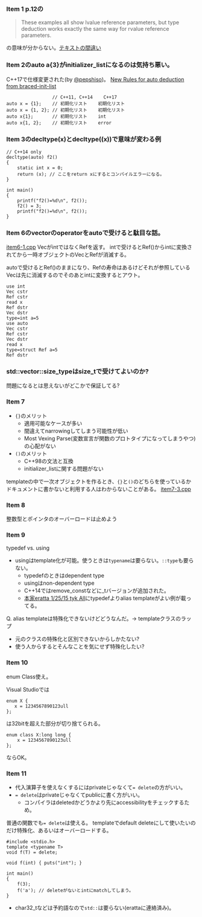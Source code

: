### Item 1 p.12の

>These examples all show lvalue reference parameters, but
>type deduction works exactly the same way for rvalue reference parameters.

の意味が分からない。[テキストの間違い](misc/mail.md)

### Item 2のauto a{3}がinitializer_listになるのは気持ち悪い。

C++17で仕様変更された(by [@pepshiso](https://twitter.com/pepshiso/status/560384555257851904))。
[New Rules for auto deduction from braced-init-list](http://www.open-std.org/JTC1/SC22/WG21/docs/papers/2014/n3922.html)

```
                 // C++11, C++14    C++17
auto x = {1};    // 初期化リスト    初期化リスト
auto x = {1, 2}; // 初期化リスト    初期化リスト
auto x{1};       // 初期化リスト    int
auto x{1, 2};    // 初期化リスト    error
```

### Item 3のdecltype(x)とdecltype((x))で意味が変わる例

```
// C++14 only
decltype(auto) f2()
{
    static int x = 0;
    return (x); // ここをreturn xにするとコンパイルエラーになる。
}

int main()
{
    printf("f2()=%d\n", f2());
    f2() = 3;
    printf("f2()=%d\n", f2());
}
```

### Item 6のvector<bool>のoperatorをautoで受けると駄目な話。

[item6-1.cpp](https://github.com/herumi/emcjp/blob/master/src/item6-1.cpp)
VecがintではなくRefを返す。
intで受けるとRef()からintに変換されてから一時オブジェクトのVecとRefが消滅する。

autoで受けるとRef()のままになり、Refの寿命はあるけどそれが参照しているVecは先に消滅するのでそのあとintに変換するとアウト。
```
use int
Vec cstr
Ref cstr
read x
Ref dstr
Vec dstr
type=int a=5
use auto
Vec cstr
Ref cstr
Vec dstr
read x
type=struct Ref a=5
Ref dstr
```

### std::vector<T>::size_typeはsize_tで受けてよいのか?

問題になるとは思えないがどこかで保証してる?

### Item 7

* `{}`のメリット
    * 適用可能なケースが多い
    * 間違えてnarrowingしてしまう可能性が低い
    * Most Vexing Parse(変数宣言が関数のプロトタイプになってしまうやつ)の心配がない
* `()`のメリット
    * C++98の文法と互換
    * initializer_listに関する問題がない

templateの中で一次オブジェクトを作るとき、`{}`と`()`のどちらを使っているかドキュメントに書かないと利用する人はわからないことがある。
[item7-3.cpp](https://github.com/herumi/emcjp/blob/master/src/item7-3.cpp)

### Item 8
整数型とポインタのオーバーロードは止めよう

### Item 9

typedef vs. using
* usingはtemplate化が可能。使うときは`typename`は要らない。`::type`も要らない。
    * typedefのときはdependent type
    * usingはnon-dependent type
    * C++14ではremove_constなどに_tバージョンが追加された。
    * [本家eratta 1/25/15 tyk All](http://www.aristeia.com/BookErrata/emc++-errata.html)にtypedefよりalias templateがよい例が載ってる。

Q. alias templateは特殊化できないけどどうなんだ。→ templateクラスのラップ
* 元のクラスの特殊化と区別できないからしかたない?
* 使う人からするとそんなことを気にせず特殊化したい?

### Item 10
enum Class使え。

Visual Studioでは
```
enum X {
   x = 1234567890123ull
};
```
は32bitを超えた部分が切り捨てられる。
```
enum class X:long long {
    x = 1234567890123ull
};
```
ならOK。

### Item 11
* 代入演算子を使えなくするにはprivateじゃなくて`= delete`の方がいい。
* `= delete`はprivateじゃなくてpublicに書く方がいい。
    * コンパイラはdeletedかどうかより先にaccessibilityをチェックするため。

普通の関数でも`= delete`は使える。
templateでdefault deleteにして使いたいのだけ特殊化、あるいはオーバーロードする。
```
#include <stdio.h>
template <typename T>
void f(T) = delete;

void f(int) { puts("int"); }

int main()
{
    f(3);
    f('a'); // deleteがないとintにmatchしてしまう。
}

```
* char32_tなどは予約語なので`std::`は要らない(erattaに連絡済み)。
